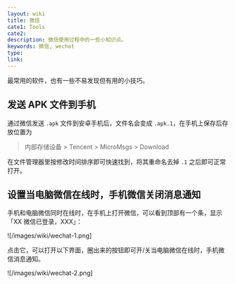 ```yaml
---
layout: wiki
title: 微信
cate1: Tools
cate2:
description: 微信使用过程中的一些小知识点。
keywords: 微信, wechat
type:
link:
---
```


最常用的软件，也有一些不易发现但有用的小技巧。

## 发送 APK 文件到手机

通过微信发送 `.apk` 文件到安卓手机后，文件名会变成 `.apk.1`，在手机上保存后存放位置为

> 内部存储设备 > Tencent > MicroMsgs > Download

在文件管理器里按修改时间排序即可快速找到，将其重命名去掉 `.1` 之后即可正常打开。

## 设置当电脑微信在线时，手机微信关闭消息通知

手机和电脑微信同时在线时，在手机上打开微信，可以看到顶部有一个条，显示「XX 微信已登录，XXX」：

![/images/wiki/wechat-1.png]

点击它，可以打开以下界面，圈出来的按钮即可开/关当电脑微信在线时，手机微信消息通知。

![/images/wiki/wechat-2.png]
